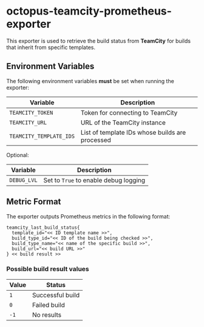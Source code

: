 # octopus-teamcity-prometheus-exporter

This exporter is used to retrieve the build status from **TeamCity** for builds that inherit from specific templates.

## Environment Variables

The following environment variables **must** be set when running the exporter:

| Variable                | Description                                   |
|-------------------------|-----------------------------------------------|
| `TEAMCITY_TOKEN`        | Token for connecting to TeamCity              |
| `TEAMCITY_URL`          | URL of the TeamCity instance                  |
| `TEAMCITY_TEMPLATE_IDS` | List of template IDs whose builds are processed |

Optional:

| Variable        | Description                            |
|-----------------|----------------------------------------|
| `DEBUG_LVL`     | Set to `True` to enable debug logging  |

## Metric Format

The exporter outputs Prometheus metrics in the following format:

```text
teamcity_last_build_status{
  template_id="<< ID template name >>",
  build_type_id="<< ID of the build being checked >>",
  build_type_name="<< name of the specific build >>",
  build_url="<< build URL >>"
} << build result >>
```

### Possible build result values

| Value | Status               |
|----------|-------------------|
| `1`      | Successful build|
| `0`      | Failed build|
| `-1`     | No results |
